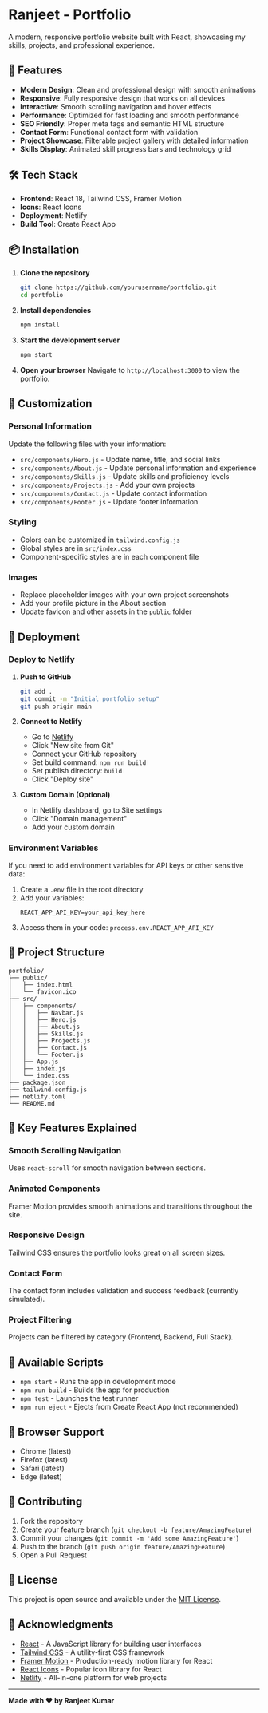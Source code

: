 # Ranjeet - Portfolio

A modern, responsive portfolio website built with React, showcasing my skills, projects, and professional experience.

## 🚀 Features

- **Modern Design**: Clean and professional design with smooth animations
- **Responsive**: Fully responsive design that works on all devices
- **Interactive**: Smooth scrolling navigation and hover effects
- **Performance**: Optimized for fast loading and smooth performance
- **SEO Friendly**: Proper meta tags and semantic HTML structure
- **Contact Form**: Functional contact form with validation
- **Project Showcase**: Filterable project gallery with detailed information
- **Skills Display**: Animated skill progress bars and technology grid

## 🛠️ Tech Stack

- **Frontend**: React 18, Tailwind CSS, Framer Motion
- **Icons**: React Icons
- **Deployment**: Netlify
- **Build Tool**: Create React App

## 📦 Installation

1. **Clone the repository**
   ```bash
   git clone https://github.com/yourusername/portfolio.git
   cd portfolio
   ```

2. **Install dependencies**
   ```bash
   npm install
   ```

3. **Start the development server**
   ```bash
   npm start
   ```

4. **Open your browser**
   Navigate to `http://localhost:3000` to view the portfolio.

## 🎨 Customization

### Personal Information
Update the following files with your information:

- `src/components/Hero.js` - Update name, title, and social links
- `src/components/About.js` - Update personal information and experience
- `src/components/Skills.js` - Update skills and proficiency levels
- `src/components/Projects.js` - Add your own projects
- `src/components/Contact.js` - Update contact information
- `src/components/Footer.js` - Update footer information

### Styling
- Colors can be customized in `tailwind.config.js`
- Global styles are in `src/index.css`
- Component-specific styles are in each component file

### Images
- Replace placeholder images with your own project screenshots
- Add your profile picture in the About section
- Update favicon and other assets in the `public` folder

## 🚀 Deployment

### Deploy to Netlify

1. **Push to GitHub**
   ```bash
   git add .
   git commit -m "Initial portfolio setup"
   git push origin main
   ```

2. **Connect to Netlify**
   - Go to [Netlify](https://netlify.com)
   - Click "New site from Git"
   - Connect your GitHub repository
   - Set build command: `npm run build`
   - Set publish directory: `build`
   - Click "Deploy site"

3. **Custom Domain (Optional)**
   - In Netlify dashboard, go to Site settings
   - Click "Domain management"
   - Add your custom domain

### Environment Variables
If you need to add environment variables for API keys or other sensitive data:

1. Create a `.env` file in the root directory
2. Add your variables:
   ```
   REACT_APP_API_KEY=your_api_key_here
   ```
3. Access them in your code: `process.env.REACT_APP_API_KEY`

## 📁 Project Structure

```
portfolio/
├── public/
│   ├── index.html
│   └── favicon.ico
├── src/
│   ├── components/
│   │   ├── Navbar.js
│   │   ├── Hero.js
│   │   ├── About.js
│   │   ├── Skills.js
│   │   ├── Projects.js
│   │   ├── Contact.js
│   │   └── Footer.js
│   ├── App.js
│   ├── index.js
│   └── index.css
├── package.json
├── tailwind.config.js
├── netlify.toml
└── README.md
```

## 🎯 Key Features Explained

### Smooth Scrolling Navigation
Uses `react-scroll` for smooth navigation between sections.

### Animated Components
Framer Motion provides smooth animations and transitions throughout the site.

### Responsive Design
Tailwind CSS ensures the portfolio looks great on all screen sizes.

### Contact Form
The contact form includes validation and success feedback (currently simulated).

### Project Filtering
Projects can be filtered by category (Frontend, Backend, Full Stack).

## 🔧 Available Scripts

- `npm start` - Runs the app in development mode
- `npm run build` - Builds the app for production
- `npm test` - Launches the test runner
- `npm run eject` - Ejects from Create React App (not recommended)

## 📱 Browser Support

- Chrome (latest)
- Firefox (latest)
- Safari (latest)
- Edge (latest)

## 🤝 Contributing

1. Fork the repository
2. Create your feature branch (`git checkout -b feature/AmazingFeature`)
3. Commit your changes (`git commit -m 'Add some AmazingFeature'`)
4. Push to the branch (`git push origin feature/AmazingFeature`)
5. Open a Pull Request

## 📄 License

This project is open source and available under the [MIT License](LICENSE).

## 🙏 Acknowledgments

- [React](https://reactjs.org/) - A JavaScript library for building user interfaces
- [Tailwind CSS](https://tailwindcss.com/) - A utility-first CSS framework
- [Framer Motion](https://www.framer.com/motion/) - Production-ready motion library for React
- [React Icons](https://react-icons.github.io/react-icons/) - Popular icon library for React
- [Netlify](https://netlify.com/) - All-in-one platform for web projects

---

**Made with ❤️ by Ranjeet Kumar**
